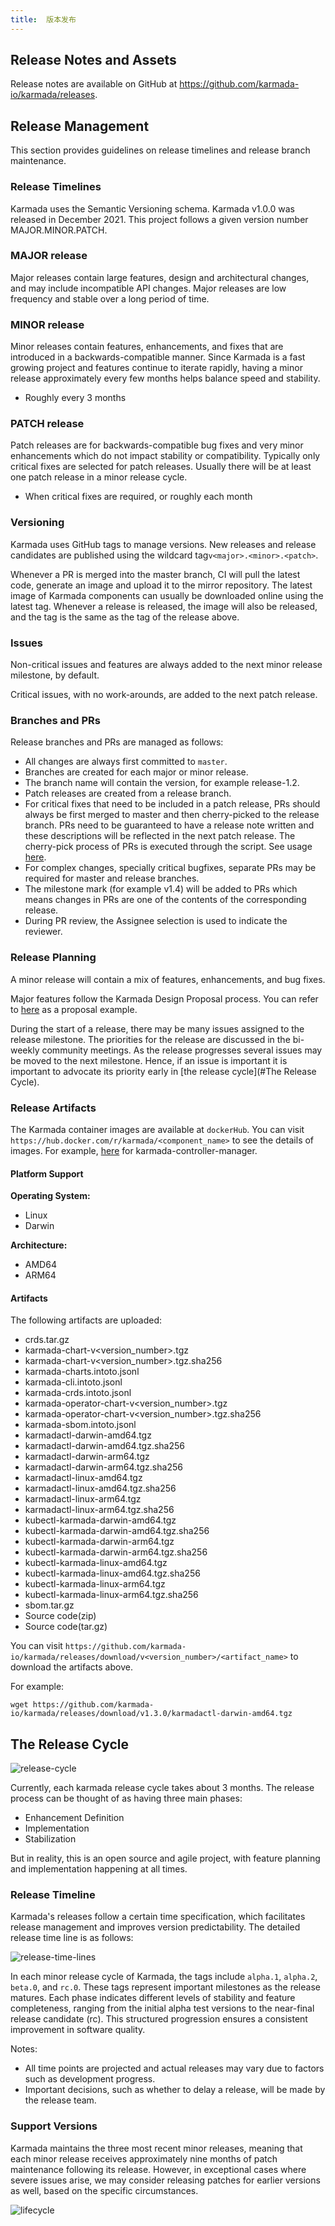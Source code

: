 ```yaml
---
title:  版本发布
---
```


## Release Notes and Assets

Release notes are available on GitHub at https://github.com/karmada-io/karmada/releases.

## Release Management

This section provides guidelines on release timelines and release branch maintenance.

### Release Timelines

Karmada uses the Semantic Versioning schema. Karmada v1.0.0 was released in December 2021. This project follows a given version number MAJOR.MINOR.PATCH.

### MAJOR release

Major releases contain large features, design and architectural changes, and may include incompatible API changes. Major releases are low frequency and stable over a long period of time.

### MINOR release

Minor releases contain features, enhancements, and fixes that are introduced in a backwards-compatible manner. Since Karmada is a fast growing project and features continue to iterate rapidly, having a minor release approximately every few months helps balance speed and stability.

* Roughly every 3 months

### PATCH release

Patch releases are for backwards-compatible bug fixes and very minor enhancements which do not impact stability or compatibility. Typically only critical fixes are selected for patch releases. Usually there will be at least one patch release in a minor release cycle.

* When critical fixes are required, or roughly each month

### Versioning

Karmada uses GitHub tags to manage versions. New releases and release candidates are published using the wildcard tag`v<major>.<minor>.<patch>`.

Whenever a PR is merged into the master branch, CI will pull the latest code, generate an image and upload it to the mirror repository. The latest image of Karmada components can usually be downloaded online using the latest tag.
Whenever a release is released, the image will also be released, and the tag is the same as the tag of the release above.

### Issues

Non-critical issues and features are always added to the next minor release milestone, by default.

Critical issues, with no work-arounds, are added to the next patch release.

### Branches and PRs

Release branches and PRs are managed as follows:

* All changes are always first committed to `master`.
* Branches are created for each major or minor release.
* The branch name will contain the version, for example release-1.2.
* Patch releases are created from a release branch.
* For critical fixes that need to be included in a patch release, PRs should always be first merged to master and then cherry-picked to the release branch. PRs need to be guaranteed to have a release note written and these descriptions will be reflected in the next patch release.
  The cherry-pick process of PRs is executed through the script. See usage [here](https://karmada.io/docs/contributor/cherry-picks).
* For complex changes, specially critical bugfixes, separate PRs may be required for master and release branches.
* The milestone mark (for example v1.4) will be added to PRs which means changes in PRs are one of the contents of the corresponding release.
* During PR review, the Assignee selection is used to indicate the reviewer.

### Release Planning

A minor release will contain a mix of features, enhancements, and bug fixes.

Major features follow the Karmada Design Proposal process. You can refer to [here](https://github.com/karmada-io/karmada/tree/master/docs/proposals/resource-interpreter-webhook) as a proposal example.

During the start of a release, there may be many issues assigned to the release milestone. The priorities for the release are discussed in the bi-weekly community meetings.
As the release progresses several issues may be moved to the next milestone. Hence, if an issue is important it is important to advocate its priority early in [the release cycle](#The Release Cycle).

### Release Artifacts

The Karmada container images are available at `dockerHub`.
You can visit `https://hub.docker.com/r/karmada/<component_name>` to see the details of images.
For example, [here](https://hub.docker.com/r/karmada/karmada-controller-manager) for karmada-controller-manager.

#### Platform Support
**Operating System:**

- Linux
- Darwin

**Architecture:**

- AMD64
- ARM64

#### Artifacts

The following artifacts are uploaded:

* crds.tar.gz
* karmada-chart-v\<version_number\>.tgz
* karmada-chart-v\<version_number\>.tgz.sha256
* karmada-charts.intoto.jsonl
* karmada-cli.intoto.jsonl
* karmada-crds.intoto.jsonl
* karmada-operator-chart-v\<version_number\>.tgz
* karmada-operator-chart-v\<version_number\>.tgz.sha256
* karmada-sbom.intoto.jsonl
* karmadactl-darwin-amd64.tgz
* karmadactl-darwin-amd64.tgz.sha256
* karmadactl-darwin-arm64.tgz
* karmadactl-darwin-arm64.tgz.sha256
* karmadactl-linux-amd64.tgz
* karmadactl-linux-amd64.tgz.sha256
* karmadactl-linux-arm64.tgz
* karmadactl-linux-arm64.tgz.sha256
* kubectl-karmada-darwin-amd64.tgz
* kubectl-karmada-darwin-amd64.tgz.sha256
* kubectl-karmada-darwin-arm64.tgz
* kubectl-karmada-darwin-arm64.tgz.sha256
* kubectl-karmada-linux-amd64.tgz
* kubectl-karmada-linux-amd64.tgz.sha256
* kubectl-karmada-linux-arm64.tgz
* kubectl-karmada-linux-arm64.tgz.sha256
* sbom.tar.gz
* Source code(zip)
* Source code(tar.gz)

You can visit `https://github.com/karmada-io/karmada/releases/download/v<version_number>/<artifact_name>` to download the artifacts above.

For example:

```shell
wget https://github.com/karmada-io/karmada/releases/download/v1.3.0/karmadactl-darwin-amd64.tgz
```

## The Release Cycle

![release-cycle](resources/releases/release-cycle.png)

Currently, each karmada release cycle takes about 3 months. The release process can be thought of as having three main phases:

- Enhancement Definition
- Implementation
- Stabilization

But in reality, this is an open source and agile project, with feature planning and implementation happening at all times. 

### Release Timeline

Karmada's releases follow a certain time specification, which facilitates release management and improves version predictability. The detailed release time line is as follows:

![release-time-lines](resources/releases/release-time-lines.png)

In each minor release cycle of Karmada, the tags include `alpha.1`, `alpha.2`, `beta.0`, and `rc.0`. These tags represent important milestones as the release matures. Each phase indicates different levels of stability and feature completeness, ranging from the initial alpha test versions to the near-final release candidate (rc). This structured progression ensures a consistent improvement in software quality.

Notes: 

- All time points are projected and actual releases may vary due to factors such as development progress.
- Important decisions, such as whether to delay a release, will be made by the release team.

### Support Versions
Karmada maintains the three most recent minor releases, meaning that each minor release receives approximately nine months of patch maintenance following its release. However, in exceptional cases where severe issues arise, we may consider releasing patches for earlier versions as well, based on the specific circumstances.

![lifecycle](resources/releases/release-life-cycle.png)